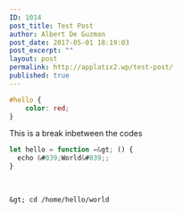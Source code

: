 ```yaml
---
ID: 1014
post_title: Test Post
author: Albert De Guzman
post_date: 2017-05-01 18:19:03
post_excerpt: ""
layout: post
permalink: http://applatix2.wp/test-post/
published: true
---
```

~~~~css
#hello {
    color: red;
}
~~~~

This is a break inbetween the codes

```javascript
let hello = function =&gt; () {
  echo &#039;World&#039;;
}
```

<br />

```
&gt; cd /home/hello/world
```